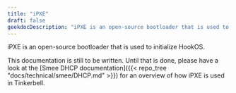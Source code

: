 ```yaml
---
title: "iPXE"
draft: false
geekdocDescription: "iPXE is an open-source bootloader that is used to initialize HookOS."
---
```


iPXE is an open-source bootloader that is used to initialize HookOS.

This documentation is still to be written. Until that is done, please have a
look at the [Smee DHCP documentation]({{< repo_tree "docs/technical/smee/DHCP.md" >}})
for an overview of how iPXE is used in Tinkerbell.
